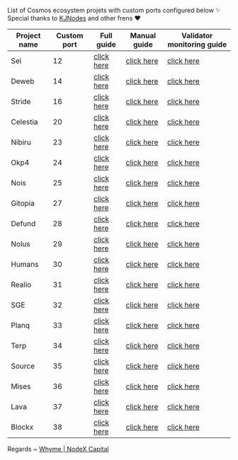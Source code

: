 List of Cosmos ecosystem projets with custom ports configured below ✨ Special thanks to [KJNodes](https://github.com/kj89/testnet_manuals) and other frens ❤



| Project name | Custom port | Full guide                            | Manual guide                                  | Validator monitoring guide                       |
|--------------|-------------|---------------------------------------|-----------------------------------------------|--------------------------------------------------|
| Sei          | 12          | [click here](./sei/README.md)         | [click here](./sei/manual_install.md)         | [click here](./sei/monitoring/README.md)              |
| Deweb        | 14          | [click here](./deweb/README.md)       | [click here](./deweb/manual_install.md)       | [click here](./deweb/monitoring/README.md)       |
| Stride       | 16          | [click here](./stride/README.md)      | [click here](./stride/manual_install.md)      | [click here](./stride/monitoring/README.md)      |
| Celestia     | 20          | [click here](./celestia/README.md)    | [click here](./celestia/manual_install.md)    | [click here](./celestia/monitoring/README.md)    |
| Nibiru       | 23          | [click here](./nibiru/README.md)      | [click here](./nibiru/manual_install.md)      | [click here](./nibiru/monitoring/README.md)        |
| Okp4         | 24          | [click here](./okp4/README.md)        | [click here](./okp4/manual_install.md)        | [click here](./okp4/monitoring/README.md)          |
| Nois         | 25          | [click here](./nois/README.md)        | [click here](./nois/manual_install.md)        | [click here](./nois/monitoring/README.md)          |
| Gitopia      | 27          | [click here](./gitopia/README.md)     | [click here](./gitopia/manual_install.md)     | [click here](./gitopia/monitoring/README.md)          |
| Defund       | 28          | [click here](./defund/README.md)       | [click here](./defund/manual_install.md)      | [click here](./defund/monitoring/README.md)          | 
| Nolus        | 29          | [click here](./nolus/README.md)        | [click here](./nolus/manual_install.md)     | [click here](./nolus/monitoring/README.md)           |
| Humans       | 30          | [click here](./humans/README.md)       | [click here](./humans/manual_install.md)     | [click here](./humans/monitoring/README.md)           |
| Realio       | 31          | [click here](./realio/README.md)       | [click here](./realio/manual_install.md)     | [click here](./realio/monitoring/README.md)           |
| SGE          | 32          | [click here](./sge/README.md)       | [click here](./sge/manual_install.md)     | [click here](./sge/monitoring/README.md)                     |
| Planq        | 33          | [click here](./planq/README.md)       | [click here](./planq/manual_install.md)     | [click here](./planq/monitoring/README.md)                  |
| Terp        | 34          | [click here](./terp/README.md)       | [click here](./terp/manual_install.md)     | [click here](./terp/monitoring/README.md)                  |
| Source        | 35         | [click here](./source/README.md)       | [click here](./source/manual_install.md)     | [click here](./source/monitoring/README.md)                  |
| Mises        | 36         | [click here](./mises/README.md)       | [click here](./mises/manual_install.md)     | [click here](./mises/monitoring/README.md)                  |
| Lava        | 37        | [click here](./lava/README.md)       | [click here](./lava/manual_install.md)     | [click here](./lava/monitoring/README.md)                  |
| Blockx        | 38        | [click here](./blockx/README.md)       | [click here](./blockx/manual_install.md)     | [click here](./blockx/monitoring/README.md)                  |

Regards ~ [Whyme | NodeX Capital](https://discord.com/users/928575843641479198)
